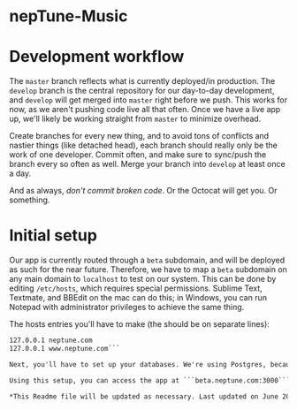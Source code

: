 nepTune-Music
=============

# Development workflow
The ```master``` branch reflects what is currently deployed/in production. The ```develop``` branch is the central repository for our day-to-day development, and ```develop``` will get merged into ```master``` right before we push. This works for now, as we aren't pushing code live all that often. Once we have a live app up, we'll likely be working straight from ```master``` to minimize overhead. 

Create branches for every new thing, and to avoid tons of conflicts and nastier things (like detached head), each branch should really only be the work of one developer. Commit often, and make sure to sync/push the branch every so often as well. Merge your branch into ```develop``` at least once a day.

And as always, *don't commit broken code*. Or the Octocat will get you. Or something.

# Initial setup
Our app is currently routed through a ```beta``` subdomain, and will be deployed as such for the near future. Therefore, we have to map a ```beta``` subdomain on any main domain to ```localhost``` to test on our system. This can be done by editing ```/etc/hosts```, which requires special permissions. Sublime Text, Textmate, and BBEdit on the mac can do this; in Windows, you can run Notepad with administrator privileges to achieve the same thing. 

The hosts entries you'll have to  make (the should be on separate lines):

```127.0.0.1 beta.neptune.com
127.0.0.1 neptune.com
127.0.0.1 www.neptune.com```

Next, you'll have to set up your databases. We're using Postgres, because Heroku uses it in production and it's best to keep things the same as much as possible. There's a [mac app](http://postgresapp.com) which makes it really easy to run Postgres. In Terminal, make sure you ```cd``` to the Rails app's root directory, and run ```rake db:create``` then ```rake db:migrate```. Finally, run ```rake admin:fill_db``` to create sample database entries. This task is in ```lib/tasks/fill_db.rake``` if you want to check it out. *Note that the rake task wipes the database when it runs to prevent problems with old associations and ids*. 

Using this setup, you can access the app at ```beta.neptune.com:3000```. An artist's page is at ```beta.neptune.com:3000/thepianoguys```, and from there it links to other pages as well. 

*This Readme file will be updated as necessary. Last updated on June 20th, 2013*
